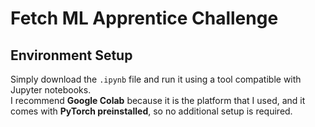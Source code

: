 # Fetch ML Apprentice Challenge

## Environment Setup

Simply download the `.ipynb` file and run it using a tool compatible with Jupyter notebooks.  
I recommend **Google Colab** because it is the platform that I used, and it comes with **PyTorch preinstalled**, so no additional setup is required.
